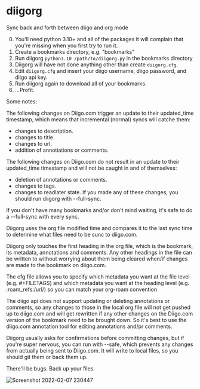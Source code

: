 # diigorg
Sync back and forth between diigo and org mode

0. You'll need python 3.10+ and all of the packages it will complain that you're missing when you first try to run it.
1. Create a bookmarks directory, e.g. "bookmarks"
2. Run diigorg `python3.10 /path/to/diigorg.py` in the bookmarks directory
3. Diigorg will have not done anything other than create `diigorg.cfg`.
4. Edit `diigorg.cfg` and insert your diigo username, diigo password, and diigo api key.
5. Run diigorg again to download all of your bookmarks.
6. ...Profit.

Some notes:

The following changes on Diigo.com trigger an update to their updated_time timestamp, which means that incremental (normal) syncs will catche them:
- changes to description.
- changes to title.
- changes to url.
- addition of annotiations or comments.

The following changes on Diigo.com do not result in an update to their updated_time timestamp and will not be caught in and of themselves:
- deletion of annotations or comments.
- changes to tags.
- changes to readlater state.
If you made any of these changes, you should run diigorg with --full-sync.

If you don't have many bookmarks and/or don't mind waiting, it's safe to do a --full-sync with every sync.

Diigorg uses the org file modified time and compares it to the last sync time to determine what files need to be sunc to diigo.com.

Diigorg only touches the first heading in the org file, which is the bookmark, its metadata, annotations and comments. 
Any other headings in the file can be written to without worrying about them being cleared when/if changes are made to the bookmark on diigo.com.

The cfg file allows you to specify which metadata you want at the file level (e.g. #+FILETAGS) and which metadata you want at the heading level (e.g. :roam_refs:/url/) so you can match your org-roam convention

The diigo api does not support updating or deleting annotations or comments, so any changes to those in the local org file will not get pushed up to diigo.com and will get rewritten if any other changes on the Diigo.com version of the bookmark need to be brought down. So it's best to use the diigo.com annotation tool for editing annotations and/pr comments.


Diigorg usually asks for confirmations before committing changes, but if you're super nervous, you can run with --safe, which prevents any changes from actually being sent to Diigo.com. It will write to local files, so you should git them or back them up.

There'll be bugs. Back up your files.

![Screenshot 2022-02-07 230447](https://user-images.githubusercontent.com/1166577/152935455-cc69c736-c3ab-487f-8c70-214b35d4ba39.png)


